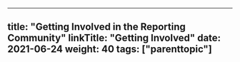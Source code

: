 
---
title: "Getting Involved in the Reporting Community"
linkTitle: "Getting Involved"
date: 2021-06-24
weight: 40
tags: ["parenttopic"]
---
